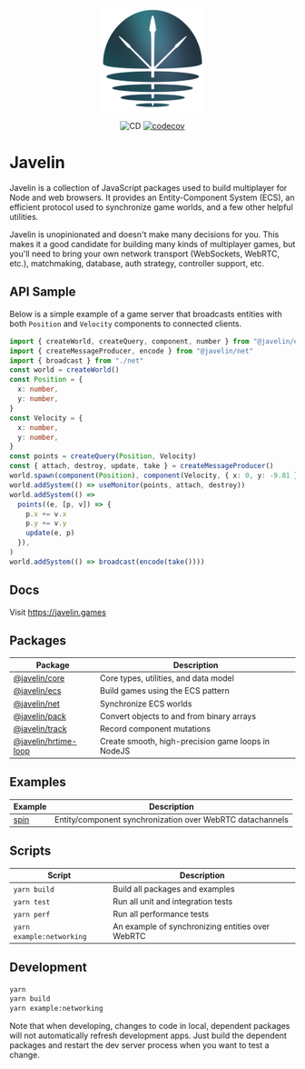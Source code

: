 <p align="center">
  <img src="./logo.png" width="180px">
</p>

<p align="center">
  <img src="https://github.com/3mcd/javelin/workflows/CD/badge.svg?branch=release/next" alt="CD">
  <a href="https://codecov.io/gh/3mcd/javelin"><img src="https://codecov.io/gh/3mcd/javelin/branch/master/graph/badge.svg?token=8UMA33S9UL" alt="codecov"></a>
</p>

# Javelin

Javelin is a collection of JavaScript packages used to build multiplayer for Node and web browsers. It provides an Entity-Component System (ECS), an efficient protocol used to synchronize game worlds, and a few other helpful utilities.

Javelin is unopinionated and doesn't make many decisions for you. This makes it a good candidate for building many kinds of multiplayer games, but you'll need to bring your own network transport (WebSockets, WebRTC, etc.), matchmaking, database, auth strategy, controller support, etc.

## API Sample

Below is a simple example of a game server that broadcasts entities with both `Position` and `Velocity` components to connected clients.

```ts
import { createWorld, createQuery, component, number } from "@javelin/ecs"
import { createMessageProducer, encode } from "@javelin/net"
import { broadcast } from "./net"
const world = createWorld()
const Position = {
  x: number,
  y: number,
}
const Velocity = {
  x: number,
  y: number,
}
const points = createQuery(Position, Velocity)
const { attach, destroy, update, take } = createMessageProducer()
world.spawn(component(Position), component(Velocity, { x: 0, y: -9.81 }))
world.addSystem(() => useMonitor(points, attach, destroy))
world.addSystem(() =>
  points((e, [p, v]) => {
    p.x += v.x
    p.y += v.y
    update(e, p)
  }),
)
world.addSystem(() => broadcast(encode(take())))
```

## Docs

Visit https://javelin.games

## Packages

| Package                                        | Description                                        |
| ---------------------------------------------- | -------------------------------------------------- |
| [@javelin/core](./packages/core)               | Core types, utilities, and data model              |
| [@javelin/ecs](./packages/ecs)                 | Build games using the ECS pattern                  |
| [@javelin/net](./packages/net)                 | Synchronize ECS worlds                             |
| [@javelin/pack](./packages/pack)               | Convert objects to and from binary arrays          |
| [@javelin/track](./packages/track)             | Record component mutations                         |
| [@javelin/hrtime-loop](./packages/hrtime-loop) | Create smooth, high-precision game loops in NodeJS |

## Examples

| Example                 | Description                                               |
| ----------------------- | --------------------------------------------------------- |
| [spin](./examples/spin) | Entity/component synchronization over WebRTC datachannels |

## Scripts

| Script                    | Description                                      |
| ------------------------- | ------------------------------------------------ |
| `yarn build`              | Build all packages and examples                  |
| `yarn test`               | Run all unit and integration tests               |
| `yarn perf`               | Run all performance tests                        |
| `yarn example:networking` | An example of synchronizing entities over WebRTC |

## Development

```sh
yarn
yarn build
yarn example:networking
```

Note that when developing, changes to code in local, dependent packages will not automatically refresh development apps. Just build the dependent packages and restart the dev server process when you want to test a change.
